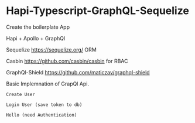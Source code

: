 # Hapi-Typescript-GraphQL-Sequelize
Create the boilerplate App


Hapi + Apollo + GraphQl

Sequelize https://sequelize.org/ ORM

Casbin https://github.com/casbin/casbin for RBAC

GraphQl-Shield https://github.com/maticzav/graphql-shield


Basic Implemnation of GrapQl Api.

`Create User`

`Login User (save token to db)`

`Hello (need Authentication)`
